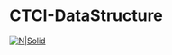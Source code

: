 # CTCI-DataStructure
[![N|Solid](https://www.pylint.org/pylint.svg)](https://www.python.org/dev/peps/pep-0008/)
